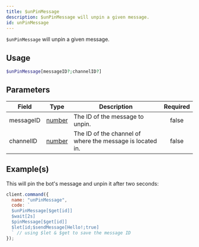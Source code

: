 ```yaml
---
title: $unPinMessage
description: $unPinMessage will unpin a given message.
id: unPinMessage
---
```


`$unPinMessage` will unpin a given message.

## Usage

```php
$unPinMessage[messageID?;channelID?]
```

## Parameters

| Field     | Type                                                                                              | Description                                               | Required |
| --------- | ------------------------------------------------------------------------------------------------- | --------------------------------------------------------- | :------: |
| messageID | [number](https://developer.mozilla.org/en-US/docs/Web/JavaScript/Reference/Global_Objects/Number) | The ID of the message to unpin.                           |  false   |
| channelID | [number](https://developer.mozilla.org/en-US/docs/Web/JavaScript/Reference/Global_Objects/Number) | The ID of the channel of where the message is located in. |  false   |

## Example(s)

This will pin the bot's message and unpin it after two seconds:

```javascript
client.command({
  name: "unPinMessage",
  code: `
  $unPinMessage[$get[id]]
  $wait[2s]
  $pinMessage[$get[id]]
  $let[id;$sendMessage[Hello!;true]
  ` // using $let & $get to save the message ID
});
```
